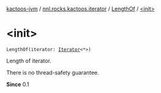 [kactoos-jvm](../../index.md) / [nnl.rocks.kactoos.iterator](../index.md) / [LengthOf](index.md) / [&lt;init&gt;](.)

# &lt;init&gt;

`LengthOf(iterator: `[`Iterator`](https://kotlinlang.org/api/latest/jvm/stdlib/kotlin.collections/-iterator/index.html)`<*>)`

Length of iterator.

There is no thread-safety guarantee.

**Since**
0.1

